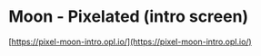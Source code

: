 # Moon - Pixelated (intro screen)
[https://pixel-moon-intro.opl.io/](https://pixel-moon-intro.opl.io/)

